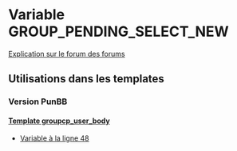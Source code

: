 # Variable GROUP_PENDING_SELECT_NEW
[Explication sur le forum des forums](http://forum.forumactif.com/t294113-listing-des-variables#GROUP_PENDING_SELECT_NEW)
## Utilisations dans les templates
### Version PunBB
#### [Template groupcp_user_body](punbb/groupcp_user_body.md)
* [Variable à la ligne 48](../punbb/groupcp_user_body.tpl#L48)